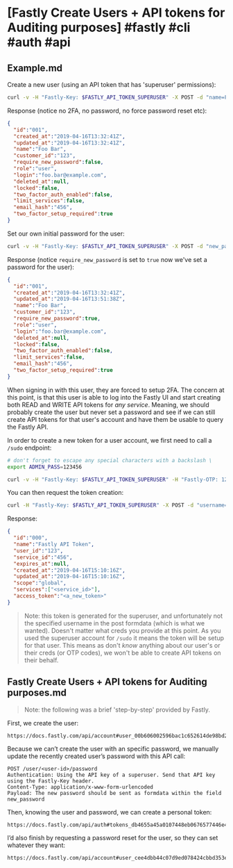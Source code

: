 # [Fastly Create Users + API tokens for Auditing purposes] #fastly #cli #auth #api

## Example.md

Create a new user (using an API token that has 'superuser' permissions):


```bash
curl -v -H "Fastly-Key: $FASTLY_API_TOKEN_SUPERUSER" -X POST -d "name=Foo Bar&login=foo.bar%40example.com" https://api.fastly.com/user
```

Response (notice no 2FA, no password, no force password reset etc):

```json
{
  "id":"001",
  "created_at":"2019-04-16T13:32:41Z",
  "updated_at":"2019-04-16T13:32:41Z",
  "name":"Foo Bar",
  "customer_id":"123",
  "require_new_password":false,
  "role":"user",
  "login":"foo.bar@example.com",
  "deleted_at":null,
  "locked":false,
  "two_factor_auth_enabled":false,
  "limit_services":false,
  "email_hash":"456",
  "two_factor_setup_required":true
}
```

Set our own initial password for the user:

```bash
curl -v -H "Fastly-Key: $FASTLY_API_TOKEN_SUPERUSER" -X POST -d "new_password=foobar" https://api.fastly.com/user/<id>/password
```

Response (notice `require_new_password` is set to `true` now we've set a password for the user):

```json
{
  "id":"001",
  "created_at":"2019-04-16T13:32:41Z",
  "updated_at":"2019-04-16T13:51:38Z",
  "name":"Foo Bar",
  "customer_id":"123",
  "require_new_password":true,
  "role":"user",
  "login":"foo.bar@example.com",
  "deleted_at":null,
  "locked":false,
  "two_factor_auth_enabled":false,
  "limit_services":false,
  "email_hash":"456",
  "two_factor_setup_required":true
}
```

When signing in with this user, they are forced to setup 2FA. The concern at this point, is that this user is able to log into the Fastly UI and start creating both READ and WRITE API tokens for _any service_. Meaning, we should probably create the user but never set a password and see if we can still create API tokens for that user's account and have them be usable to query the Fastly API.

In order to create a new token for a user account, we first need to call a `/sudo` endpoint:

```bash
# don't forget to escape any special characters with a backslash \
export ADMIN_PASS=123456

curl -v -H "Fastly-Key: $FASTLY_API_TOKEN_SUPERUSER" -H "Fastly-OTP: 123456" -X POST -d "username=admin@example.com&password=$ADMIN_PASS" https://api.fastly.com/sudo
```

You can then request the token creation:

```bash
curl -H "Fastly-Key: $FASTLY_API_TOKEN_SUPERUSER" -X POST -d "username=<user>&password=<pass>&services[]=<service>" https://api.fastly.com/tokens
```

Response:

```json
{
  "id":"000",
  "name":"Fastly API Token",
  "user_id":"123",
  "service_id":"456",
  "expires_at":null,
  "created_at":"2019-04-16T15:10:16Z",
  "updated_at":"2019-04-16T15:10:16Z",
  "scope":"global",
  "services":["<service_id>"],
  "access_token":"<a_new_token>"
}
```

> Note: this token is generated for the superuser, and unfortunately not the specified username in the post formdata (which is what we wanted). Doesn't matter what creds you provide at this point. As you used the superuser account for `/sudo` it means the token will be setup for that user. This means as don't _know_ anything about our user's or their creds (or OTP codes), we won't be able to create API tokens on their behalf.

## Fastly Create Users + API tokens for Auditing purposes.md

> Note: the following was a brief 'step-by-step' provided by Fastly.

First, we create the user: 

```
https://docs.fastly.com/api/account#user_00b606002596bac1c652614de98bd260
``` 

Because we can’t create the user with an specific password, we manually update the recently created user’s password with this API call:

```
POST /user/<user-id>/password
Authentication: Using the API key of a superuser. Send that API key using the Fastly-Key header.
Content-Type: application/x-www-form-urlencoded
Payload: The new password should be sent as formdata within the field new_password
```

Then, knowing the user and password, we can create a personal token: 

```
https://docs.fastly.com/api/auth#tokens_db4655a45a0107448eb0676577446e40
```

I’d also finish by requesting a password reset for the user, so they can set whatever they want: 

```
https://docs.fastly.com/api/account#user_cee4dbb44c07d9ed078424cbbd353e1a
```

